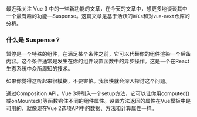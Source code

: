 最近我关注 Vue 3 中的一些新功能的文章，在今天的文章中，想更多地谈谈其中一个最有趣的功能—Suspense。这篇文章是基于活跃的`RFCs`和对`vue-next`仓库的分析。



### 什么是 Suspense？

暂停是一个特殊的组件，在满足某个条件之前，它可以代替你的组件渲染一个后备内容。这个条件通常是发生在你的组件设置函数中的异步操作。这是一个在React生态系统中众所周知的技术。

如果你觉得这听起来很模糊，不要害怕。我很快就会深入探讨这个问题。

通过Composition API，Vue 3将引入一个setup方法，它可以让你用computed()或onMounted()等函数钩住不同的组件属性。设置方法返回的属性在Vue模板中是可用的，就像现在Vue 2选项API中的数据、方法和计算属性一样。